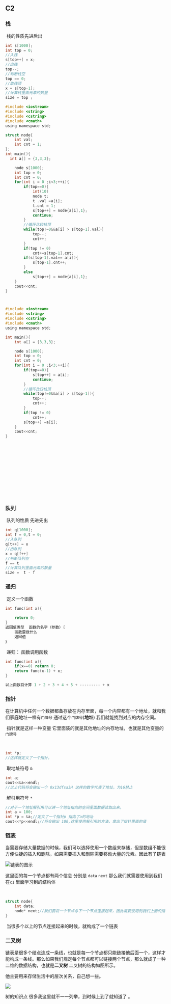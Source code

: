 ## C2

### **栈**

​	栈的性质先进后出

```c
int s[1000];
int top = 0;
//入栈
s[top++] = x;
//出栈
top--;
//判断栈空
top == 0;
//取栈顶
x = s[top-1];
//计算栈里面元素的数量
size = top ;
```

```c
#include <iostream>
#include <string>
#include <cstring>
#include <cmath>
using namespace std;

struct node{
    int val;
    int cnt = 1;
};
int main(){ 
  int a[] = {3,3,3};

    node s[1000];
    int top = 0;
    int cnt = 0;
    for(int i = 0 ;i<3;++i){
        if(top==0){
            int(10)
            node t;
            t .val =a[i];
            t.cnt = 1;
            s[top++] = node{a[i],1};
            continue;
        }
        //循环比较栈顶
        while(top!=0&&a[i] > s[top-1].val){
            top--; 
            cnt++;
        }
        if(top != 0)
            cnt+=s[top-1].cnt;
        if(s[top-1].val== a[i]){
            s[top-1].cnt++;
        }
        else
            s[top++] = node{a[i],1};
    }
    cout<<cnt;
} 



#include <iostream>
#include <string>
#include <cstring>
#include <cmath>
using namespace std;

int main(){ 
  	int a[] = {3,3,3};

    node s[1000];
    int top = 0;
    int cnt = 0;
    for(int i = 0 ;i<3;++i){
        if(top==0){
            s[top++] = a[i];
            continue;
        }
        //循环比较栈顶
        while(top!=0&&a[i] > s[top-1]){
            top--; 
            cnt++;
        }
        if(top != 0)
            cnt++;
        s[top++] =a[i];
    }
    cout<<cnt;
} 















```



### **队列**

​	队列的性质 先进先出

```c
int q[1000];
int f = 0,t = 0;
//入队列
q[t++] = x 
//出队列
x = q[f++] 
//判断队列空
f == t
//计算队列里面元素的数量
size =  t - f
```

### **递归**

​	定义一个函数

```c
int func(int x){
    
    return 0;
}
返回值类型  函数的名字（参数）｛
	函数要做什么
	返回值
｝
```

​	递归： 函数调用函数 

```c
int func(int x){
    if(x==0) return 0;
    return func(x-1) + x;
}

以上函数将计算 1 + 2 + 3 + 4 + 5 + --------- + x
```

### **指针**

​	在计算机中任何一个数据都备存放在内存里面，每一个内容都有一个地址，就和我们家庭地址一样有`门牌号` 通过这个`门牌号`(**地址**) 我们就能找到对应的内存空间。

​	指针就是这样一种变量 它里面装的就是其他地址的内存地址，也就是其他变量的`门牌号`

​	

```c
int *p;
//这样就定义了一个指针。
```

​	取地址符号 `&` 	

```c
int a;
cout<<&a<<endl;
//以上代码将会输出一个 0x13dfsa3H 这样的数字代表了地址，为16禁止
```

​	解引用符号 `*`

```c 
//对于一个地址解引用可以讲一个地址指向的空间里面数据读取出来。
int a = 100;
int *p = &a;//定义了一个指针p 指向了a的地址
cout<<*p<<endl;//将会输出 100,这里使用解引用的方法，拿出了指针里面的值

```

### **链表**

​	当需要存储大量数据的时候，我们可以选择使用一个数组来存储，但是数组不能很方便快捷的插入和删除，如果需要插入和删除需要移动大量的元素。因此有了链表

![链表的图示](https://timgsa.baidu.com/timg?image&quality=80&size=b9999_10000&sec=1564481983824&di=dec84bdd68267a825c7e602751a65d1f&imgtype=0&src=http%3A%2F%2Fs15.sinaimg.cn%2Fmiddle%2F4a93cceagc7c7022af2ce%26690)

这里面的每一个节点都有两个信息 分别是 `data` `next` 那么我们就需要使用到我们在`c1` 里面学习到的结构体

​	

```c
struct node{
    int data;
    node* next;//我们要将一个节点与下一个节点连接起来，因此需要使用到我们上面的指针的概念，因为我们只需要指导下一个节点的地址就能够访问下一个节点。
}
```

​	当很多个以上的节点连接起来的时候，就构成了一个链表

### **二叉树**

​	链表是很多个结点连成一条线，也就是每一个节点都只能链接他后面一个，这样才能构成一条线。那么如果我们规定每个节点都可以链接两个节点，那么就成了一种二维的数据结构，也就是**二叉树** 二叉树的结构如图所示。

他主要用来存储生活中的层次关系，自己想一些。



![](https://ss0.bdstatic.com/70cFvHSh_Q1YnxGkpoWK1HF6hhy/it/u=677100027,1094885373&fm=26&gp=0.jpg)

树的知识点 很多我这里就不一一列举，到时候上到了就知道了 。

